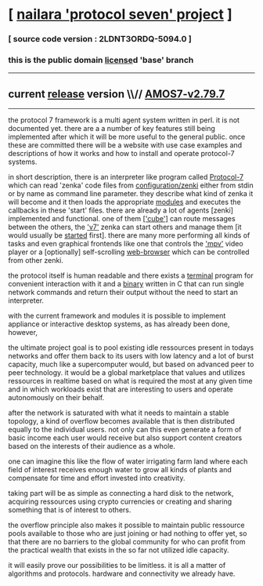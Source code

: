 
# [ [nailara 'protocol seven' project](http://nailara.network/) ]

### [ source code version : 2LDNT3ORDQ-5094.0 ]

### this is the public domain [license](license)d 'base' branch
---
## current [release](https://github.com/nailara-technologies/protocol-7/tags) version \\\\// [AMOS7-v2.79.7](https://github.com/nailara-technologies/protocol-7/releases/tag/AMOS7-v2.79.7)
---

the protocol 7 framework is a multi agent system written in perl. it is not
documented yet. there are a a number of key features still being implemented
after which it will be more useful to the general public. once these are
committed there will be a website with use case examples and descriptions
of how it works and how to install and operate protocol-7 systems.


in short description, there is an interpreter like program called
[Protocol-7](bin/Protocol-7) which can read 'zenka' code files from
[configuration/zenki](configuration/zenki) either from stdin or by name
as command line parameter. they describe what kind of zenka it will become
and it then loads the appropriate [modules](modules) and executes the
callbacks in these 'start' files. there are already a lot of agents [zenki]
implemented and functional. one of them
[['cube']](configuration/zenki/cube/start) can route messages between the
others, the ['v7'](configuration/zenki/v7/start) zenka can start others
and manage them [it would usually be
[started](data/lib-path/systemd/system/Protocol-7.service) first].
there are many more performing all kinds of tasks and even graphical frontends
like one that controls the ['mpv'](configuration/zenki/mpv/start) video player
or a [optionally] self-scrolling
[web-browser](configuration/zenki/web-browser/start) which can be controlled
from other zenki.

the protocol itself is human readable and there exists a
[terminal](bin/nshell) program for convenient interaction with it and a
[binary](bin/c_src/p7.c) written in C that can run single network commands
and return their output without the need to start an interpreter.

with the current framework and modules it is possible to implement
appliance or interactive desktop systems, as has already been done, however,

the ultimate project goal is to pool existing idle ressources present in
todays networks and offer them back to its users with low latency and a lot
of burst capacity, much like a supercomputer would, but based on advanced
peer to peer technology. it would be a global marketplace that values and
utilizes ressources in realtime based on what is required the most at any
given time and in which workloads exist that are interesting to users and
operate autonomously on their behalf.

after the network is saturated with what it needs to maintain a stable
topology, a kind of overflow becomes available that is then distributed
equally to the individual users. not only can this even generate a form
of basic income each user would receive but also support content creators
based on the interests of their audience as a whole.

one can imagine this like the flow of water irrigating farm land where
each field of interest receives enough water to grow all kinds of plants
and compensate for time and effort invested into creativity.

taking part will be as simple as connecting a hard disk to the network,
acquiring ressources using crypto currencies or creating and sharing
something that is of interest to others.

the overflow principle also makes it possible to maintain public
ressource pools available to those who are just joining or had nothing
to offer yet, so that there are no barriers to the global community
for who can profit from the practical wealth that exists in the so far
not utilized idle capacity.

it will easily prove our possibilities to be limitless. it is all a
matter of algorithms and protocols. hardware and connectivity we
already have.


<!--

#,,,,,..,,.,,,.,.,,,,,..,,,,.,,,,,.,,,,,.,...,..,,...,...,..,,,,,,,,.,,,,,.,,,
#DKHPVEQ74YCPC7QPO4NVTV5M5S4EAWYLF2BRAMUVPWKHDGGTG2DFL5WNDYPGTWMSGKOINC4MFRRHA
#\\\|VQTTH4IGRSP45QPQUQ5ECCPUXEHNHMUXWE7MJMCI4MXGOMRGBBL \ / AMOS7 \ YOURUM ::
#\[7]7SMWDQWNSZC656RMNKYALBDHDW7T67VMFHWX6II5VBLFVQK6RODI 7  DATA SIGNATURE ::
#:::::::::::::::::::::::::::::::::::::::::::::::::::::::::::::::::::::::::::::

